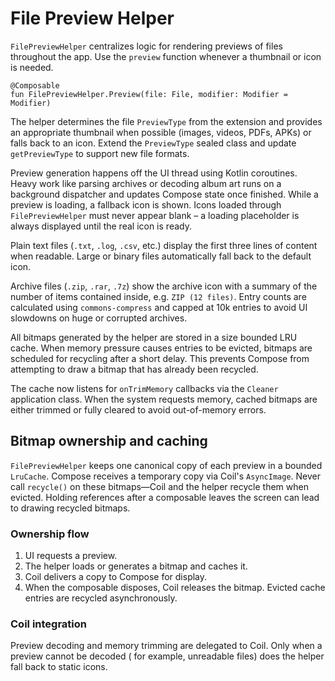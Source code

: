 # File Preview Helper

`FilePreviewHelper` centralizes logic for rendering previews of files throughout the app. Use the
`preview` function whenever a thumbnail or icon is needed.

```
@Composable
fun FilePreviewHelper.Preview(file: File, modifier: Modifier = Modifier)
```

The helper determines the file `PreviewType` from the extension and provides an appropriate
thumbnail when possible (images, videos, PDFs, APKs) or falls back to an icon. Extend the
`PreviewType` sealed class and update `getPreviewType` to support new file formats.

Preview generation happens off the UI thread using Kotlin coroutines. Heavy work
like parsing archives or decoding album art runs on a background dispatcher and
updates Compose state once finished. While a preview is loading, a fallback icon
is shown. Icons loaded through `FilePreviewHelper` must never appear blank – a
loading placeholder is always displayed until the real icon is ready.

Plain text files (`.txt`, `.log`, `.csv`, etc.) display the first three lines of
content when readable. Large or binary files automatically fall back to the
default icon.

Archive files (`.zip`, `.rar`, `.7z`) show the archive icon with a summary of the number of items
contained inside, e.g. `ZIP (12 files)`. Entry counts are calculated using `commons-compress` and
capped at 10k entries to avoid UI slowdowns on huge or corrupted archives.

All bitmaps generated by the helper are stored in a size bounded LRU cache. When
memory pressure causes entries to be evicted, bitmaps are scheduled for
recycling after a short delay. This prevents Compose from attempting to draw a
bitmap that has already been recycled.

The cache now listens for `onTrimMemory` callbacks via the `Cleaner` application
class. When the system requests memory, cached bitmaps are either trimmed or
fully cleared to avoid out-of-memory errors.

## Bitmap ownership and caching

`FilePreviewHelper` keeps one canonical copy of each preview in a bounded `LruCache`. Compose
receives a temporary copy via Coil's `AsyncImage`. Never call `recycle()` on these bitmaps—Coil and
the helper recycle them when evicted. Holding references after a composable leaves the screen can
lead to drawing recycled bitmaps.

### Ownership flow

1. UI requests a preview.
2. The helper loads or generates a bitmap and caches it.
3. Coil delivers a copy to Compose for display.
4. When the composable disposes, Coil releases the bitmap. Evicted cache entries are recycled
   asynchronously.

### Coil integration

Preview decoding and memory trimming are delegated to Coil. Only when a preview cannot be decoded (
for example, unreadable files) does the helper fall back to static icons.